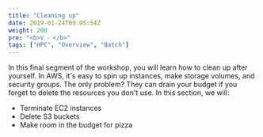 ```yaml
---
title: "Cleaning up"
date: 2019-01-24T09:05:54Z
weight: 200
pre: "<b>V ⁃ </b>"
tags: ["HPC", "Overview", "Batch"]
---
```


In this final segment of the workshop, you will learn how to clean up after yourself. In AWS, it's easy to spin up instances, make storage volumes, and security groups. The only problem? They can drain your budget if you forget to delete the resources you don't use. In this section, we will:

-   Terminate EC2 instances
-	Delete S3 buckets
-	Make room in the budget for pizza
